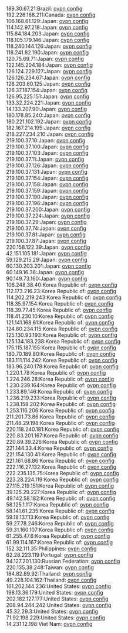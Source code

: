 189.30.67.21:Brazil: [ovpn config](vpn/189_30_67_21.ovpn)  
192.226.168.211:Canada: [ovpn config](vpn/192_226_168_211.ovpn)  
106.168.61.129:Japan: [ovpn config](vpn/106_168_61_129.ovpn)  
114.142.97.218:Japan: [ovpn config](vpn/114_142_97_218.ovpn)  
115.84.184.203:Japan: [ovpn config](vpn/115_84_184_203.ovpn)  
118.105.179.146:Japan: [ovpn config](vpn/118_105_179_146.ovpn)  
118.240.144.126:Japan: [ovpn config](vpn/118_240_144_126.ovpn)  
118.241.82.190:Japan: [ovpn config](vpn/118_241_82_190.ovpn)  
120.75.69.71:Japan: [ovpn config](vpn/120_75_69_71.ovpn)  
122.145.204.184:Japan: [ovpn config](vpn/122_145_204_184.ovpn)  
126.124.229.127:Japan: [ovpn config](vpn/126_124_229_127.ovpn)  
126.126.234.67:Japan: [ovpn config](vpn/126_126_234_67.ovpn)  
126.203.60.125:Japan: [ovpn config](vpn/126_203_60_125.ovpn)  
126.37.187.154:Japan: [ovpn config](vpn/126_37_187_154.ovpn)  
126.95.225.151:Japan: [ovpn config](vpn/126_95_225_151.ovpn)  
133.32.224.221:Japan: [ovpn config](vpn/133_32_224_221.ovpn)  
14.133.207.90:Japan: [ovpn config](vpn/14_133_207_90.ovpn)  
180.178.85.240:Japan: [ovpn config](vpn/180_178_85_240.ovpn)  
180.221.102.192:Japan: [ovpn config](vpn/180_221_102_192.ovpn)  
182.167.214.195:Japan: [ovpn config](vpn/182_167_214_195.ovpn)  
218.227.234.210:Japan: [ovpn config](vpn/218_227_234_210.ovpn)  
219.100.37.10:Japan: [ovpn config](vpn/219_100_37_10.ovpn)  
219.100.37.100:Japan: [ovpn config](vpn/219_100_37_100.ovpn)  
219.100.37.103:Japan: [ovpn config](vpn/219_100_37_103.ovpn)  
219.100.37.11:Japan: [ovpn config](vpn/219_100_37_11.ovpn)  
219.100.37.126:Japan: [ovpn config](vpn/219_100_37_126.ovpn)  
219.100.37.131:Japan: [ovpn config](vpn/219_100_37_131.ovpn)  
219.100.37.154:Japan: [ovpn config](vpn/219_100_37_154.ovpn)  
219.100.37.158:Japan: [ovpn config](vpn/219_100_37_158.ovpn)  
219.100.37.159:Japan: [ovpn config](vpn/219_100_37_159.ovpn)  
219.100.37.190:Japan: [ovpn config](vpn/219_100_37_190.ovpn)  
219.100.37.196:Japan: [ovpn config](vpn/219_100_37_196.ovpn)  
219.100.37.200:Japan: [ovpn config](vpn/219_100_37_200.ovpn)  
219.100.37.224:Japan: [ovpn config](vpn/219_100_37_224.ovpn)  
219.100.37.29:Japan: [ovpn config](vpn/219_100_37_29.ovpn)  
219.100.37.74:Japan: [ovpn config](vpn/219_100_37_74.ovpn)  
219.100.37.81:Japan: [ovpn config](vpn/219_100_37_81.ovpn)  
219.100.37.87:Japan: [ovpn config](vpn/219_100_37_87.ovpn)  
220.158.122.39:Japan: [ovpn config](vpn/220_158_122_39.ovpn)  
42.151.105.181:Japan: [ovpn config](vpn/42_151_105_181.ovpn)  
59.129.215.29:Japan: [ovpn config](vpn/59_129_215_29.ovpn)  
60.130.203.201:Japan: [ovpn config](vpn/60_130_203_201.ovpn)  
60.149.16.36:Japan: [ovpn config](vpn/60_149_16_36.ovpn)  
90.149.73.160:Japan: [ovpn config](vpn/90_149_73_160.ovpn)  
106.248.38.40:Korea Republic of: [ovpn config](vpn/106_248_38_40.ovpn)  
112.173.216.23:Korea Republic of: [ovpn config](vpn/112_173_216_23.ovpn)  
114.202.219.243:Korea Republic of: [ovpn config](vpn/114_202_219_243.ovpn)  
118.35.97.154:Korea Republic of: [ovpn config](vpn/118_35_97_154.ovpn)  
118.39.77.45:Korea Republic of: [ovpn config](vpn/118_39_77_45.ovpn)  
118.41.230.10:Korea Republic of: [ovpn config](vpn/118_41_230_10.ovpn)  
121.141.168.61:Korea Republic of: [ovpn config](vpn/121_141_168_61.ovpn)  
124.80.234.115:Korea Republic of: [ovpn config](vpn/124_80_234_115.ovpn)  
125.130.93.193:Korea Republic of: [ovpn config](vpn/125_130_93_193.ovpn)  
125.134.183.238:Korea Republic of: [ovpn config](vpn/125_134_183_238.ovpn)  
175.115.187.155:Korea Republic of: [ovpn config](vpn/175_115_187_155.ovpn)  
180.70.189.80:Korea Republic of: [ovpn config](vpn/180_70_189_80.ovpn)  
183.111.114.242:Korea Republic of: [ovpn config](vpn/183_111_114_242.ovpn)  
183.96.240.178:Korea Republic of: [ovpn config](vpn/183_96_240_178.ovpn)  
1.220.1.78:Korea Republic of: [ovpn config](vpn/1_220_1_78.ovpn)  
1.224.246.28:Korea Republic of: [ovpn config](vpn/1_224_246_28.ovpn)  
1.230.239.164:Korea Republic of: [ovpn config](vpn/1_230_239_164.ovpn)  
1.233.89.146:Korea Republic of: [ovpn config](vpn/1_233_89_146.ovpn)  
1.236.219.233:Korea Republic of: [ovpn config](vpn/1_236_219_233.ovpn)  
1.238.158.202:Korea Republic of: [ovpn config](vpn/1_238_158_202.ovpn)  
1.253.116.206:Korea Republic of: [ovpn config](vpn/1_253_116_206.ovpn)  
211.201.73.86:Korea Republic of: [ovpn config](vpn/211_201_73_86.ovpn)  
211.48.29.198:Korea Republic of: [ovpn config](vpn/211_48_29_198.ovpn)  
220.118.240.181:Korea Republic of: [ovpn config](vpn/220_118_240_181.ovpn)  
220.83.201.167:Korea Republic of: [ovpn config](vpn/220_83_201_167.ovpn)  
220.89.39.226:Korea Republic of: [ovpn config](vpn/220_89_39_226.ovpn)  
221.144.33.4:Korea Republic of: [ovpn config](vpn/221_144_33_4.ovpn)  
221.154.130.41:Korea Republic of: [ovpn config](vpn/221_154_130_41.ovpn)  
221.161.68.86:Korea Republic of: [ovpn config](vpn/221_161_68_86.ovpn)  
222.116.27.132:Korea Republic of: [ovpn config](vpn/222_116_27_132.ovpn)  
222.235.135.75:Korea Republic of: [ovpn config](vpn/222_235_135_75.ovpn)  
223.28.224.119:Korea Republic of: [ovpn config](vpn/223_28_224_119.ovpn)  
27.115.219.151:Korea Republic of: [ovpn config](vpn/27_115_219_151.ovpn)  
39.125.29.227:Korea Republic of: [ovpn config](vpn/39_125_29_227.ovpn)  
49.142.58.182:Korea Republic of: [ovpn config](vpn/49_142_58_182.ovpn)  
58.125.1.117:Korea Republic of: [ovpn config](vpn/58_125_1_117.ovpn)  
58.141.61.235:Korea Republic of: [ovpn config](vpn/58_141_61_235.ovpn)  
59.18.137.13:Korea Republic of: [ovpn config](vpn/59_18_137_13.ovpn)  
59.27.78.246:Korea Republic of: [ovpn config](vpn/59_27_78_246.ovpn)  
59.31.160.107:Korea Republic of: [ovpn config](vpn/59_31_160_107.ovpn)  
61.255.47.6:Korea Republic of: [ovpn config](vpn/61_255_47_6.ovpn)  
61.99.114.167:Korea Republic of: [ovpn config](vpn/61_99_114_167.ovpn)  
152.32.111.35:Philippines: [ovpn config](vpn/152_32_111_35.ovpn)  
62.28.223.119:Portugal: [ovpn config](vpn/62_28_223_119.ovpn)  
94.127.201.130:Russian Federation: [ovpn config](vpn/94_127_201_130.ovpn)  
220.135.38.248:Taiwan: [ovpn config](vpn/220_135_38_248.ovpn)  
184.82.89.92:Thailand: [ovpn config](vpn/184_82_89_92.ovpn)  
49.228.104.162:Thailand: [ovpn config](vpn/49_228_104_162.ovpn)  
161.202.144.236:United States: [ovpn config](vpn/161_202_144_236.ovpn)  
198.13.36.179:United States: [ovpn config](vpn/198_13_36_179.ovpn)  
202.182.127.177:United States: [ovpn config](vpn/202_182_127_177.ovpn)  
208.94.244.242:United States: [ovpn config](vpn/208_94_244_242.ovpn)  
45.32.29.3:United States: [ovpn config](vpn/45_32_29_3.ovpn)  
71.92.198.229:United States: [ovpn config](vpn/71_92_198_229.ovpn)  
14.231.12.198:Viet Nam: [ovpn config](vpn/14_231_12_198.ovpn)  
